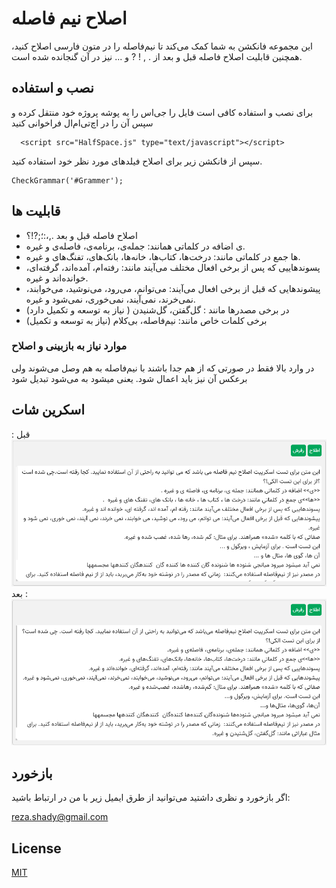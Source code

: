 
# اصلاح نیم فاصله

این مجموعه فانکشن به شما کمک می‌کند تا نیم‌فاصله را در متون فارسی اصلاح کنید، همچنین قابلیت اصلاح فاصله قبل و بعد از . , ! ? و ... نیز در آن گنجانده شده است.




## نصب و استفاده

برای نصب و استفاده کافی است فایل را جی‌اس را به پوشه پروژه خود منتقل کرده و سپس آن را در اچ‌تی‌ام‌ال فراخوانی کنید

```
  <script src="HalfSpace.js" type="text/javascript"></script>
```

سپس از فانکشن زیر برای اصلاح فیلد‌های مورد نظر خود استفاده کنید.

```
CheckGrammar('#Grammer');
```
    
## قابلیت ها

- اصلاح فاصله قبل و بعد .,،:؛;?!؟
- ی اضافه در کلماتی همانند: جمله‌ی، برنامه‌ی، فاصله‌ی و غیره.
- ها جمع در کلماتی مانند: درخت‌ها، کتاب‌ها، خانه‌ها، بانک‌های، تفنگ‌های و غیره.
- پسوندهاییی که پس از برخی افعال مختلف می‌آیند مانند: رفته‌ام، آمده‌اند، گرفته‌ای، خوانده‌اند و غیره.
- پیشوندهایی که قبل از برخی افعال می‌آیند: می‌توانم، می‌رود، می‌نوشید، می‌خوابند، نمی‌خرند، نمی‌آیند، نمی‌خوری، نمی‌شود و غیره.
- در برخی مصدرها مانند : گل‌گفتن، گل‌شنیدن ( نیاز به توسعه و تکمیل دارد)
- برخی کلمات خاص مانند: نیم‌فاصله، بی‌کلام (نیاز به توسعه و تکمیل)

### موارد نیاز به بازبینی و اصلاح
در وارد بالا فقط در صورتی که از هم جدا باشند با نیم‌فاصله به هم وصل می‌شوند ولی برعکس آن نیز باید اعمال شود. یعنی
میشود به می‌شود تبدیل شود
## اسکرین شات
قبل :
![Before](https://github.com/mr-shady/halfspace/raw/main/Screenshot.png)
بعد :
![After](https://github.com/mr-shady/halfspace/raw/main/Screenshot-after.png)


## بازخورد

اگر بازخورد و نظری داشتید می‌توانید از طرق ایمیل زیر با من در ارتباط باشید:

reza.shady@gmail.com


## License

[MIT](https://choosealicense.com/licenses/mit/)


